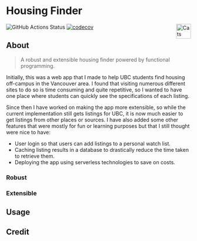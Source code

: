 # Housing Finder

![GitHub Actions Status](https://github.com/rmehri01/Housing-Finder/workflows/Build/badge.svg)
[![codecov](https://codecov.io/gh/rmehri01/Housing-Finder/branch/master/graph/badge.svg?token=XAW1NC5JT9)](https://codecov.io/gh/rmehri01/Housing-Finder) <a href="https://typelevel.org/cats/"><img src="https://typelevel.org/cats/img/cats-badge.svg" height="40px" align="right" alt="Cats friendly" /></a>

## About

> A robust and extensible housing finder powered by functional programming.

Initially, this was a web app that I made to help UBC students find housing off-campus in the Vancouver area. I found that visiting numerous different sites to do so is time consuming and quite repetitive, so I wanted to have one place where students can quickly see the specifications of each listing.

Since then I have worked on making the app more extensible, so while the current implementation still gets listings for UBC, it is now much easier to get listings from other places or sources. I have also added some other features that were mostly for fun or learning purposes but that I still thought were nice to have:

* User login so that users can add listings to a personal watch list.
* Caching listing results in a database to drastically reduce the time taken to retrieve them.
* Deploying the app using serverless technologies to save on costs.

### Robust

### Extensible

## Usage

## Credit
